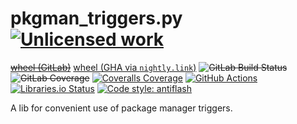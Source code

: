 pkgman_triggers.py [![Unlicensed work](https://raw.githubusercontent.com/unlicense/unlicense.org/master/static/favicon.png)](https://unlicense.org/)
===============
~~[wheel (GitLab)](https://gitlab.com/KOLANICH/pkgman_triggers.py/-/jobs/artifacts/master/raw/dist/pkgman_triggers-0.CI-py3-none-any.whl?job=build)~~
[wheel (GHA via `nightly.link`)](https://nightly.link/File2Package/pkgman_triggers.py/workflows/CI/master/pkgman_triggers-0.CI-py3-none-any.whl)
~~![GitLab Build Status](https://gitlab.com/KOLANICH/pkgman_triggers.py/badges/master/pipeline.svg)
![GitLab Coverage](https://gitlab.com/KOLANICH/pkgman_triggers.py/badges/master/coverage.svg)~~
[![Coveralls Coverage](https://img.shields.io/coveralls/File2Package/pkgman_triggers.py.svg)](https://coveralls.io/r/File2Package/pkgman_triggers.py)
[![GitHub Actions](https://github.com/File2Package/pkgman_triggers.py/workflows/CI/badge.svg)](https://github.com/File2Package/pkgman_triggers.py/actions/)
[![Libraries.io Status](https://img.shields.io/librariesio/github/File2Package/pkgman_triggers.py.svg)](https://libraries.io/github/File2Package/pkgman_triggers.py)
[![Code style: antiflash](https://img.shields.io/badge/code%20style-antiflash-FFF.svg)](https://github.com/KOLANICH-tools/antiflash.py)

A lib for convenient use of package manager triggers.
